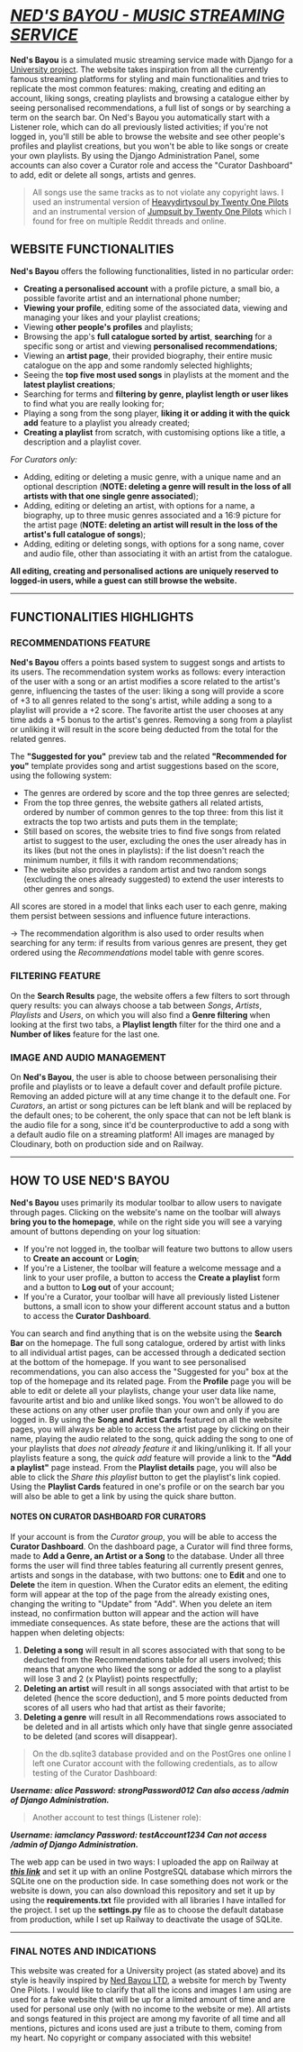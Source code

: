 # *[NED'S BAYOU - MUSIC STREAMING SERVICE](https://nedsbayoustreaming-production.up.railway.app/)*

**Ned's Bayou** is a simulated music streaming service made with Django for a [University project](https://www.ing-inl.unifi.it/vp-130-terzo-anno.html#).
The website takes inspiration from all the currently famous streaming platforms for styling and main functionalities and tries to replicate the most common features: making, creating and editing an account, liking songs, creating playlists and browsing a catalogue either by seeing personalised recommendations, a full list of songs or by searching a term on the search bar.
On Ned's Bayou you automatically start with a Listener role, which can do all previously listed activities; if you're not logged in, you'll still be able to browse the website and see other people's profiles and playlist creations, but you won't be able to like songs or create your own playlists.
By using the Django Administration Panel, some accounts can also cover a Curator role and access the "Curator Dashboard" to add, edit or delete all songs, artists and genres.

> All songs use the same tracks as to not violate any copyright laws. I used an instrumental version of [Heavydirtysoul by Twenty One Pilots](https://www.youtube.com/watch?v=lzXRdS9cynQ) and an instrumental version of [Jumpsuit by Twenty One Pilots](https://www.youtube.com/watch?v=UOUBW8bkjQ4) which I found for free on multiple Reddit threads and online.

## WEBSITE FUNCTIONALITIES
**Ned's Bayou** offers the following functionalities, listed in no particular order:

- **Creating a personalised account** with a profile picture, a small bio, a possible favorite artist and an international phone number;
- **Viewing your profile**, editing some of the associated data, viewing and managing your likes and your playlist creations;
- Viewing **other people's profiles** and playlists;
- Browsing the app's **full catalogue sorted by artist**, **searching** for a specific song or artist and viewing **personalised recommendations**;
- Viewing an **artist page**, their provided biography, their entire music catalogue on the app and some randomly selected highlights;
- Seeing the **top five most used songs** in playlists at the moment and the **latest playlist creations**;
- Searching for terms and **filtering by genre, playlist length or user likes** to find what you are really looking for;
- Playing a song from the song player, **liking it or adding it with the quick add** feature to a playlist you already created;
- **Creating a playlist** from scratch, with customising options like a title, a description and a playlist cover.

*For Curators only:*
- Adding, editing or deleting a music genre, with a unique name and an optional description (**NOTE: deleting a genre will result in the loss of all artists with that one single genre associated**);
- Adding, editing or deleting an artist, with options for a name, a biography, up to three music genres associated and a 16:9 picture for the artist page (**NOTE: deleting an artist will result in the loss of the artist's full catalogue of songs**);
- Adding, editing or deleting songs, with options for a song name, cover and audio file, other than associating it with an artist from the catalogue.

**All editing, creating and personalised actions are uniquely reserved to logged-in users, while a guest can still browse the website.**

___________
## FUNCTIONALITIES HIGHLIGHTS

### RECOMMENDATIONS FEATURE
**Ned's Bayou** offers a points based system to suggest songs and artists to its users. 
The recommendation system works as follows: every interaction of the user with a song or an artist modifies a score related to the artist's genre, influencing the tastes of the user: liking a song will provide a score of +3 to all genres related to the song's artist, while adding a song to a playlist will provide a +2 score.
The favorite artist the user chooses at any time adds a +5 bonus to the artist's genres. Removing a song from a playlist or unliking it will result in the score being deducted from the total for the related genres.

The **"Suggested for you"** preview tab and the related **"Recommended for you"** template provides song and artist suggestions based on the score, using the following system: 
- The genres are ordered by score and the top three genres are selected;
- From the top three genres, the website gathers all related artists, ordered by number of common genres to the top three: from this list it extracts the top two artists and puts them in the template;
- Still based on scores, the website tries to find five songs from related artist to suggest to the user, excluding the ones the user already has in its likes (but not the ones in playlists): if the list doesn't reach the minimum number, it fills it with random recommendations;
- The website also provides a random artist and two random songs (excluding the ones already suggested) to extend the user interests to other genres and songs.

All scores are stored in a model that links each user to each genre, making them persist between sessions and influence future interactions.

-> The recommendation algorithm is also used to order results when searching for any term: if results from various genres are present, they get ordered using the *Recommendations* model table with genre scores.

### FILTERING FEATURE
On the **Search Results** page, the website offers a few filters to sort through query results: you can always choose a tab between *Songs*, *Artists*, *Playlists* and *Users*, on which you will also find a **Genre filtering** when looking at the first two tabs, a **Playlist length** filter for the third one and a **Number of likes** feature for the last one.

### IMAGE AND AUDIO MANAGEMENT
On **Ned's Bayou**, the user is able to choose between personalising their profile and playlists or to leave a default cover and default profile picture. Removing an added picture will at any time change it to the default one. For *Curators*, an artist or song pictures can be left blank and will be replaced by the default ones; to be coherent, the only space that can not be left blank is the audio file for a song, since it'd be counterproductive to add a song with a default audio file on a streaming platform! All images are managed by Cloudinary, both on production side and on Railway.

___________
## HOW TO USE NED'S BAYOU
**Ned's Bayou** uses primarily its modular toolbar to allow users to navigate through pages. Clicking on the website's name on the toolbar will always **bring you to the homepage**, while on the right side you will see a varying amount of buttons depending on your log situation:
- If you're not logged in, the toolbar will feature two buttons to allow users to **Create an account** or **Login**;
- If you're a Listener, the toolbar will feature a welcome message and a link to your user profile, a button to access the **Create a playlist** form and a button to **Log out** of your account;
- If you're a Curator, your toolbar will have all previously listed Listener buttons, a small icon to show your different account status and a button to access the **Curator Dashboard**.

You can search and find anything that is on the website using the **Search Bar** on the homepage. The full song catalogue, ordered by artist with links to all individual artist pages, can be accessed through a dedicated section at the bottom of the homepage. If you want to see personalised recommendations, you can also access the "Suggested for you" box at the top of the homepage and its related page.
From the **Profile** page you will be able to edit or delete all your playlists, change your user data like name, favourite artist and bio and unlike liked songs. You won't be allowed to do these actions on any other user profile than your own and only if you are logged in.
By using the **Song and Artist Cards** featured on all the website pages, you will always be able to access the artist page by clicking on their name, playing the audio related to the song, quick adding the song to one of your playlists that *does not already feature it* and liking/unliking it. If all your playlists feature a song, the *quick add* feature will provide a link to the **"Add a playlist"** page instead.
From the **Playlist details** page, you will also be able to click the *Share this playlist* button to get the playlist's link copied. Using the **Playlist Cards** featured in one's profile or on the search bar you will also be able to get a link by using the quick share button.

#### NOTES ON CURATOR DASHBOARD FOR CURATORS
If your account is from the *Curator group*, you will be able to access the **Curator Dashboard**. On the dashboard page, a Curator will find three forms, made to **Add a Genre, an Artist or a Song** to the database. Under all three forms the user will find three tables featuring all currently present genres, artists and songs in the database, with two buttons: one to **Edit** and one to **Delete** the item in question.
When the Curator edits an element, the editing form will appear at the top of the page from the already existing ones, changing the writing to "Update" from "Add". When you delete an item instead, no confirmation button will appear and the action will have immediate consequences. As state before, these are the actions that will happen when deleting objects:
1. **Deleting a song** will result in all scores associated with that song to be deducted from the Recommendations table for all users involved; this means that anyone who liked the song or added the song to a playlist will lose 3 and 2 (x Playlist) points respectfully;
2. **Deleting an artist** will result in all songs associated with that artist to be deleted (hence the score deduction), and 5 more points deducted from scores of all users who had that artist as their favorite;
3. **Deleting a genre** will result in all Recommendations rows associated to be deleted and in all artists which only have that single genre associated to be deleted (and scores will disappear).

> On the db.sqlite3 database provided and on the PostGres one online I left one Curator account with the following credentials, as to allow testing of the Curator Dashboard:
 
_**Username: alice
Password: strongPassword012
Can also access /admin of Django Administration.**_

> Another account to test things (Listener role):

_**Username: iamclancy
Password: testAccount1234
Can not access /admin of Django Administration.**_

The web app can be used in two ways: I uploaded the app on Railway at _**[this link](https://nedsbayoustreaming-production.up.railway.app/)**_ and set it up with an online PostgreSQL database which mirrors the SQLite one on the production side. In case something does not work or the website is down, you can also download this repository and set it up by using the **requirements.txt** file provided with all libraries I have intalled for the project. I set up the **settings.py** file as to choose the default database from production, while I set up Railway to deactivate the usage of SQLite.

___________
### FINAL NOTES AND INDICATIONS
This website was created for a University project (as stated above) and its style is heavily inspired by [Ned Bayou LTD](https://europe.nedbayou.com/gb/), a website for merch by Twenty One Pilots. I would like to clarify that all the icons and images I am using are used for a fake website that will be up for a limited amount of time and are used for personal use only (with no income to the website or me). 
All artists and songs featured in this project are among my favorite of all time and all mentions, pictures and icons used are just a tribute to them, coming from my heart.
No copyright or company associated with this website!
